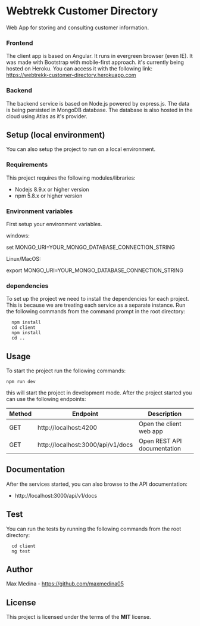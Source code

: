 # Webtrekk Customer Directory

Web App for storing and consulting customer information.

### Frontend

The client app is based on Angular. It runs in evergreen browser (even IE). It was made with Bootstrap with mobile-first approach.
it's currently being hosted on Heroku.
You can access it with the following link:
https://webtrekk-customer-directory.herokuapp.com

### Backend

The backend service is based on Node.js powered by express.js.
The data is being persisted in MongoDB database. The database
is also hosted in the cloud using Atlas as it's provider.

## Setup (local environment)

You can also setup the project to run on a local environment.

### Requirements

This project requires the following modules/libraries:

- Nodejs 8.9.x or higher version
- npm 5.8.x or higher version

### Environment variables

First setup your environment variables.

windows:

set MONGO_URI=YOUR_MONGO_DATABASE_CONNECTION_STRING

Linux/MacOS:

export MONGO_URI=YOUR_MONGO_DATABASE_CONNECTION_STRING

### dependencies

To set up the project we need to install the dependencies for each project. This is because we are treating each service as a separate instance.
Run the following commands from the command prompt in the root directory:

      npm install
      cd client
      npm install
      cd ..

## Usage

To start the project run the following commands:

    npm run dev

this will start the project in development mode.
After the project started you can use the following endpoints:

| Method | Endpoint                          | Description                 |
| ------ | --------------------------------- | --------------------------- |
| GET    | http://localhost:4200             | Open the client web app     |
| GET    | http://localhost:3000/api/v1/docs | Open REST API documentation |

## Documentation

After the services started, you can also browse to the API documentation:

- http://localhost:3000/api/v1/docs

## Test

You can run the tests by running the following commands from the root directory:

      cd client
      ng test

## Author

Max Medina - https://github.com/maxmedina05

## License

This project is licensed under the terms of the **MIT** license.
